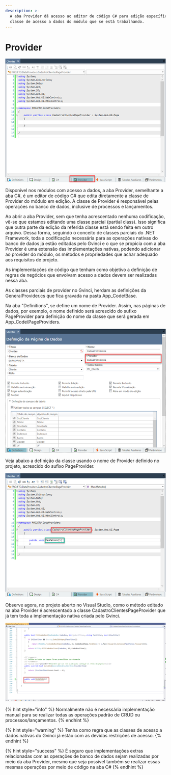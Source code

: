 ```yaml
---
description: >-
  A aba Provider dá acesso ao editor de código C# para edição específica da
  classe de acesso a dados do módulo que se está trabalhando.
---
```


# Provider

![](../../../.gitbook/assets/image%20%2885%29.png)

Disponível nos módulos com acesso a dados, a aba Provider, semelhante a aba C\#, é um editor de código C\# que edita diretamente a classe de Provider do módulo em edição. A classe de Provider é responsável pelas operações no banco de dados, inclusive de processos e lançamentos.

Ao abrir a aba Provider, sem que tenha acrescentado nenhuma codificação, vê-se que estamos editando uma classe parcial \(partial class\). Isso significa que outra parte da edição da referida classe está sendo feita em outro arquivo. Dessa forma, seguindo o conceito de classes parciais do .NET Framework, toda a codificação necessária para as operações nativas do banco de dados já estão editadas pelo Gvinci e o que se propicia com a aba Provider é uma extensão das implementações nativas, podendo adicionar ao provider do módulo, os métodos e propriedades que achar adequado aos requisitos de projeto.

As implementações de código que tenham como objetivo a definição de regras de negócios que envolvam acesso a dados devem ser realizadas nessa aba.

As classes parciais de provider no Gvinci, herdam as definições da GeneralProvider.cs que fica gravada na pasta App\_Code\Base.

Na aba "Definitions", se define um nome de Provider. Assim, nas páginas de dados, por exemplo, o nome definido será acrescido do sufixo PageProvider para definição do nome da classe que será gerada em App\_Code\PageProviders.

![](../../../.gitbook/assets/image%20%2883%29.png)

Veja abaixo a definição da classe usando o nome de Provider definido no projeto, acrescido do sufixo PageProvider.

![](../../../.gitbook/assets/image%20%2884%29.png)

Observe agora, no projeto aberto no Visual Studio, como o método editado na aba Provider é acrescentado a classe CadastroClientesPageProvider que já tem toda a implementação nativa criada pelo Gvinci.

![](../../../.gitbook/assets/image%20%2882%29.png)

{% hint style="info" %}
Normalmente não é necessária implementação manual para se realizar todas as operações padrão de CRUD ou processos/lançamentos.
{% endhint %}

{% hint style="warning" %}
 Tenha como regra que as classes de acesso a dados nativas do Gvinci já estão com as devidas restrições de acesso.
{% endhint %}

{% hint style="success" %}
É seguro que implementações extras relacionadas com as operações de banco de dados sejam realizadas por meio da aba Provider, mesmo que seja possível também se realizar essas mesmas operações por meio de código na aba C\#
{% endhint %}

